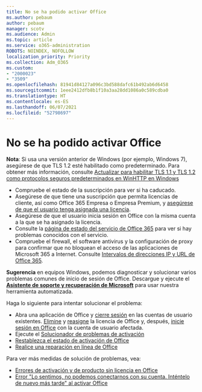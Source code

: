 ```yaml
---
title: No se ha podido activar Office
ms.author: pebaum
author: pebaum
manager: scotv
ms.audience: Admin
ms.topic: article
ms.service: o365-administration
ROBOTS: NOINDEX, NOFOLLOW
localization_priority: Priority
ms.collection: Adm_O365
ms.custom:
- "2000023"
- "3509"
ms.openlocfilehash: 81941d84127a096c3bd588dafc61b492ab6d6458
ms.sourcegitcommit: 1eee2412dfb8b1f10a3aa28dd1086a0c589cdba0
ms.translationtype: HT
ms.contentlocale: es-ES
ms.lasthandoff: 06/07/2021
ms.locfileid: "52798697"
---
```

# <a name="unable-to-activate-office"></a>No se ha podido activar Office

**Nota**: Si usa una versión anterior de Windows (por ejemplo, Windows 7), asegúrese de que TLS 1.2 esté habilitado como predeterminado. Para obtener más información, consulte [Actualizar para habilitar TLS 1.1 y TLS 1.2 como protocolos seguros predeterminados en WinHTTP en Windows](https://support.microsoft.com/topic/update-to-enable-tls-1-1-and-tls-1-2-as-default-secure-protocols-in-winhttp-in-windows-c4bd73d2-31d7-761e-0178-11268bb10392)

- Compruebe el estado de la suscripción para ver si ha caducado.
- Asegúrese de que tiene una suscripción que permita licencias de cliente, así como Office 365 Empresa o Empresa Premium, y [asegúrese de que el usuario tenga asignada una licencia](/microsoft-365/admin/manage/assign-licenses-to-users).
- Asegúrese de que el usuario inicia sesión en Office con la misma cuenta a la que se ha asignado la licencia.
- Consulte la [página de estado del servicio de Office 365](/office365/enterprise/view-service-health) para ver si hay problemas conocidos con el servicio.
- Compruebe el firewall, el software antivirus y la configuración de proxy para confirmar que no bloquean el acceso de las aplicaciones de Microsoft 365 a Internet. Consulte [Intervalos de direcciones IP y URL de Office 365](/office365/enterprise/urls-and-ip-address-ranges "Intervalos de direcciones IP y direcciones URL de Office 365").

**Sugerencia** en equipos Windows, podemos diagnosticar y solucionar varios problemas comunes de inicio de sesión de Office. Descargue y ejecute el **[Asistente de soporte y recuperación de Microsoft](https://aka.ms/SaRA-OfficeSignInScenario)** para usar nuestra herramienta automatizada.

Haga lo siguiente para intentar solucionar el problema:

- Abra una aplicación de Office y [cierre sesión](https://support.office.com/article/5a20dc11-47e9-4b6f-945d-478cb6d92071) en las cuentas de usuario existentes. [Elimine](/microsoft-365/admin/manage/remove-licenses-from-users) y [reasigne](/microsoft-365/admin/manage/assign-licenses-to-users) la licencia de Office y, después, [inicie sesión en Office](https://support.office.com/article/628ea040-f265-49de-b986-be09c3ebf8a9) con la cuenta de usuario afectada.
- Ejecute el [Solucionador de problemas de activación](https://aka.ms/SARA-OfficeActivation-Alchemy)
- [Restablezca el estado de activación de Office](/office365/troubleshoot/activation/reset-office-365-proplus-activation-state "Restablezca el estado de activación de Office")
- [Realice una reparación en línea de Office](https://support.office.com/Article/7821d4b6-7c1d-4205-aa0e-a6b40c5bb88b?wt.mc_id=Alchemy_ClientDIA)

Para ver más medidas de solución de problemas, vea:  

- [Errores de activación y de producto sin licencia en Office](https://support.office.com/Article/0d23d3c0-c19c-4b2f-9845-5344fedc4380?wt.mc_id=Alchemy_ClientDIA)
- [Error "Lo sentimos, no podemos conectarnos con su cuenta. Inténtelo de nuevo más tarde" al activar Office](/office/troubleshoot/activation-installation/issue-when-activate-office-from-office-365)